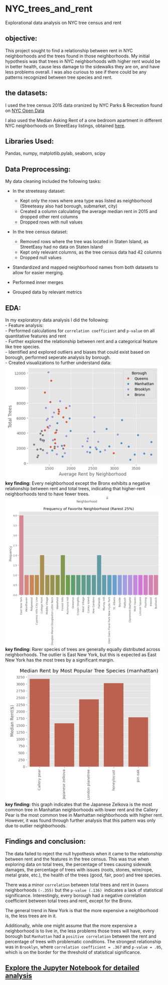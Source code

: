 # NYC_trees_and_rent
Explorational data analysis on NYC tree census and rent

## objective: 
This project sought to find a relationship between rent in NYC neighborhoods and the trees found in those neighborhoods. My initial hypothesis was that trees in NYC neighborhoods with higher rent would be in better health, cause less damage to the sidewalks they are on, and have less problems overall. I was also curious to see if there could be any patterns recognized between tree species and rent. 

## the datasets: 
I used the tree census 2015 data oranized by NYC Parks & Recreation found on [NYC Open Data](https://data.cityofnewyork.us/Environment/2015-Street-Tree-Census-Tree-Data/pi5s-9p35)

I also used the Median Asking Rent of a one bedroom apartment in different NYC neighborhoods on StreetEasy listings, obtained [here](https://streeteasy.com/blog/data-dashboard/[object%20Object]?agg=Total&metric=Inventory&type=Sales&bedrooms=Any%20Bedrooms&property=Any%20Property%20Type&minDate=2010-01-01&maxDate=2024-03-01&area=Flatiron,Brooklyn%20Heights).

## Libraries Used: 
Pandas, numpy, matplotlib.pylab, seaborn, scipy 

## Data Preprocessing:
My data cleaning included the following tasks:  

- In the streeteasy dataset:  
  - Kept only the rows where area type was listed as neighborhood (Streeteasy also had borough, submarket, city)  
  - Created a column calculating the average median rent in 2015 and dropped other rent columns  
  - Dropped rows with null values  

- In the tree census dataset:  
  - Removed rows where the tree was located in Staten Island, as StreetEasy had no data on Staten Island  
  - Kept only relevant columns, as the tree census data had 42 columns  
  - Dropped null values  

- Standardized and mapped neighborhood names from both datasets to allow for easier merging.  

- Performed inner merges  

- Grouped data by relevant metrics  


## EDA: 
In my exploratory data analysis I did the following:  
    - Feature analysis:  
        - Performed calculations for `correlation coefficient` and `p-value` on all quantitative features and rent  
        - Further explored the relationship between rent and a categorical feature like tree species.  
    - Identified and explored outliers and biases that could exist based on borough, performed seperate analysis by borough.  
    - Created visualizations to further understand data:  
        ![Total Trees in Neighborhoods by Average Rent](visualizations/averageRentTotalTrees.png)
        **key finding:** Every neighborhood except the Bronx exhibits a negative relationship between rent and total trees, indicating that higher-rent neighborhoods tend to have fewer trees.  
        ![Frequency at which each neighborhood is a tree species' most common neighborhood](visualizations/frequencyFavoriteNeighborhoodRarest.png)
        **key finding:** Rarer species of trees are generally equally distributed across neighborhoods. The outlier is East New York, but this is expected as East New York has the most trees by a significant margin.  
        ![Median Rent in Manhattan Neighborhoods where a tree species is the most common species of that neighborhood](visualizations/medianRentPopularTree.png)
        **key finding:** this graph indicates that the Japanese Zelkova is the most common tree in Manhattan neighborhoods with lower rent and the Callery Pear is the most common tree in Manhattan neighborhoods with higher rent. However, it was found through further analysis that this pattern was only due to outlier neighborhoods.  

## Findings and conclusion:  
The data failed to reject the null hypothesis when it came to the relationship between rent and the features in the tree census. This was true when exploring data on total trees, the percentage of trees causing sidewalk damages, the percentage of trees with issues (roots, stones, wire/rope, metal grate, etc.), the health of the trees (good, fair, poor) and tree species.  
  
There was a minor `correlation` between total trees and rent in `Queens` neighborhoods `(-.355)` but the `p-value (.136) `indicates a lack of statistical significance. Interestingly, every borough had a negative correlation coefficient between total trees and rent, except for the Bronx. 
  
The general trend in New York is that the more expensive a neighborhood is, the less trees are in it. 
  
Additionally, while one might assume that the more expensive a neighborhood is to live in, the less problems those trees will have, every borough but `Manhattan` had a `positive correlation` between the rent and percentage of trees with problematic conditions.  The strongest relationship was in `Brooklyn`, where `correlation coefficient = .367` and `p-value = .05`, which is on the border for the threshold of statistical significance. 

## [Explore the Jupyter Notebook for detailed analysis](treesAndRent.ipynb)
